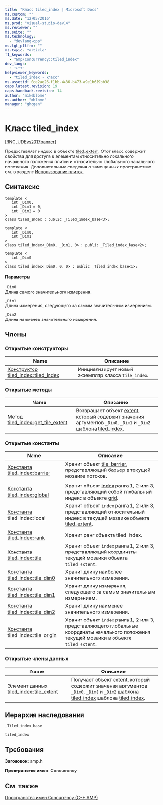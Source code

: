 ```yaml
---
title: "Класс tiled_index | Microsoft Docs"
ms.custom: ""
ms.date: "12/05/2016"
ms.prod: "visual-studio-dev14"
ms.reviewer: ""
ms.suite: ""
ms.technology: 
  - "devlang-cpp"
ms.tgt_pltfrm: ""
ms.topic: "article"
f1_keywords: 
  - "amp/Concurrency::tiled_index"
dev_langs: 
  - "C++"
helpviewer_keywords: 
  - "tiled_index - класс"
ms.assetid: 0ce2ae26-f1bb-4436-b473-a9e1b619bb38
caps.latest.revision: 19
caps.handback.revision: 14
author: "mikeblome"
ms.author: "mblome"
manager: "ghogen"
---
```

# Класс tiled_index
[!INCLUDE[vs2017banner](../../../assembler/inline/includes/vs2017banner.md)]

Предоставляет индекс в объекте [tiled\_extent](../../../parallel/amp/reference/tiled-extent-class.md).  Этот класс содержит свойства для доступа к элементам относительно локального начального положения плитки и относительно глобального начального положения.  Дополнительные сведения о замощенных пространствах см. в разделе [Использование плиток](../../../parallel/amp/using-tiles.md).  
  
## Синтаксис  
  
```  
template <  
   int _Dim0,  
   int _Dim1 = 0,  
   int _Dim2 = 0  
>  
class tiled_index : public _Tiled_index_base<3>;  
  
template <  
   int _Dim0,  
   int _Dim1  
>  
class tiled_index<_Dim0, _Dim1, 0> : public _Tiled_index_base<2>;  
  
template <  
   int _Dim0  
>  
class tiled_index<_Dim0, 0, 0> : public _Tiled_index_base<1>;  
```  
  
#### Параметры  
 `_Dim0`  
 Длина самого значительного измерения.  
  
 `_Dim1`  
 Длина измерения, следующего за самым значительным измерением.  
  
 `_Dim2`  
 Длина наименее значительного измерения.  
  
## Члены  
  
### Открытые конструкторы  
  
|Name|Описание|  
|----------|--------------|  
|[Конструктор tiled\_index::tiled\_index](../Topic/tiled_index::tiled_index%20Constructor.md)|Инициализирует новый экземпляр класса `tile_index`.|  
  
### Открытые методы  
  
|Name|Описание|  
|----------|--------------|  
|[Метод tiled\_index::get\_tile\_extent](../Topic/tiled_index::get_tile_extent%20Method.md)|Возвращает объект [extent](../Topic/extent%20Class%20\(C++%20AMP\).md), который содержит значения аргументов `_Dim0`, `_Dim1` и `_Dim2` шаблона [tiled\_index](../../../parallel/amp/reference/tiled-index-class.md).|  
  
### Открытые константы  
  
|Name|Описание|  
|----------|--------------|  
|[Константа tiled\_index::barrier](../Topic/tiled_index::barrier%20Constant.md)|Хранит объект [tile\_barrier](../Topic/tile_barrier%20Class.md), представляющий барьер в текущей мозаике потоков.|  
|||  
|[Константа tiled\_index::global](../Topic/tiled_index::global%20Constant.md)|Хранит объект [index](../../../parallel/amp/reference/index-class.md) ранга 1, 2 или 3, представляющий собой глобальный индекс в объекте [grid](http://msdn.microsoft.com/ru-ru/f7d1b6a6-586c-4345-b09a-bfc26c492cb0).|  
|[Константа tiled\_index::local](../Topic/tiled_index::local%20Constant.md)|Хранит объект `index` ранга 1, 2 или 3, представляющий относительный индекс в текущей мозаике объекта [tiled\_extent](../../../parallel/amp/reference/tiled-extent-class.md).|  
|[Константа tiled\_index::rank](../Topic/tiled_index::rank%20Constant.md)|Хранит ранг объекта [tiled\_index](../../../parallel/amp/reference/tiled-index-class.md).|  
|[Константа tiled\_index::tile](../Topic/tiled_index::tile%20Constant.md)|Хранит объект `index` ранга 1, 2 или 3, представляющий координаты текущей мозаики объекта `tiled_extent`.|  
|[Константа tiled\_index::tile\_dim0](../Topic/tiled_index::tile_dim0%20Constant.md)|Хранит длину наиболее значительного измерения.|  
|[Константа tiled\_index::tile\_dim1](../Topic/tiled_index::tile_dim1%20Constant.md)|Хранит длину измерения, следующего за самым значительным измерением.|  
|[Константа tiled\_index::tile\_dim2](../Topic/tiled_index::tile_dim2%20Constant.md)|Хранит длину наименее значительного измерения.|  
|[Константа tiled\_index::tile\_origin](../Topic/tiled_index::tile_origin%20Constant.md)|Хранит объект `index` ранга 1, 2 или 3, представляющего глобальные координаты начального положения текущей мозаики в объекте `tiled_extent`.|  
  
### Открытые члены данных  
  
|Name|Описание|  
|----------|--------------|  
|[Элемент данных tiled\_index::tile\_extent](../Topic/tiled_index::tile_extent%20Data%20Member.md)|Получает объект [extent](../Topic/extent%20Class%20\(C++%20AMP\).md), который содержит значения аргументов `_Dim0`, `_Dim1` и `_Dim2` шаблона [tiled\_index](../../../parallel/amp/reference/tiled-index-class.md) шаблона [tiled\_index](../../../parallel/amp/reference/tiled-index-class.md).|  
  
## Иерархия наследования  
 `_Tiled_index_base`  
  
 `tiled_index`  
  
## Требования  
 **Заголовок:** amp.h  
  
 **Пространство имен:** Concurrency  
  
## См. также  
 [Пространство имен Concurrency \(C\+\+ AMP\)](../../../parallel/amp/reference/concurrency-namespace-cpp-amp.md)